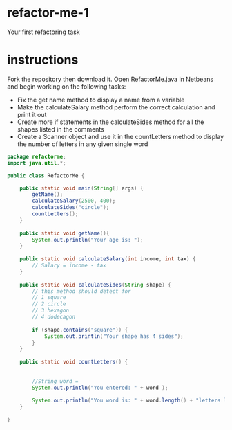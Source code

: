 # refactor-me-1
Your first refactoring task

# instructions
Fork the repository then download it. Open RefactorMe.java in Netbeans and begin working on the following tasks:
- Fix the get name method to display a name from a variable 
- Make the calculateSalary method perform the correct calculation and print it out
- Create more if statements in the calculateSides method for all the shapes listed in the comments
- Create a Scanner object and use it in the countLetters method to display the number of letters in any given single word

```java
package refactorme;
import java.util.*;

public class RefactorMe {

    public static void main(String[] args) {
        getName();
        calculateSalary(2500, 400);
        calculateSides("circle");
        countLetters();
    }
    
    public static void getName(){
        System.out.println("Your age is: ");
    }
    
    public static void calculateSalary(int income, int tax) {
        // Salary = income - tax
    }
    
    public static void calculateSides(String shape) {
        // this method should detect for
        // 1 square
        // 2 circle
        // 3 hexagon
        // 4 dodecagon
        
        if (shape.contains("square")) {
            System.out.println("Your shape has 4 sides");
        }
    }
    
    public static void countLetters() {
        
        
        //String word = 
        System.out.println("You entered: " + word );
        
        System.out.println("You word is: " + word.length() + "letters long.");
    }
    
}
```
